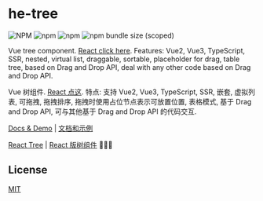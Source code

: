 # he-tree

![NPM](https://img.shields.io/npm/l/@he-tree/vue?style=for-the-badge)
![npm](https://img.shields.io/npm/v/@he-tree/vue?style=for-the-badge)
![npm](https://img.shields.io/npm/dm/%40he-tree/vue?style=for-the-badge)
![npm bundle size (scoped)](https://img.shields.io/bundlephobia/minzip/@he-tree/vue?style=for-the-badge)

Vue tree component. [React click here](https://github.com/phphe/he-tree-react). Features: Vue2, Vue3, TypeScript, SSR, nested, virtual list, draggable, sortable, placeholder for drag, table tree, based on Drag and Drop API, deal with any other code based on Drag and Drop API.

Vue 树组件. [React 点这](https://github.com/phphe/he-tree-react). 特点: 支持 Vue2, Vue3, TypeScript, SSR, 嵌套, 虚拟列表, 可拖拽, 拖拽排序, 拖拽时使用占位节点表示可放置位置, 表格模式, 基于 Drag and Drop API, 可与其他基于 Drag and Drop API 的代码交互.

[Docs & Demo](https://hetree.phphe.com) | [文档和示例](https://hetree.phphe.com/zh)

[React Tree](https://github.com/phphe/he-tree-react) | [React 版树组件](https://github.com/phphe/he-tree-react) 👑👑👑

## License

[MIT](http://opensource.org/licenses/MIT)
